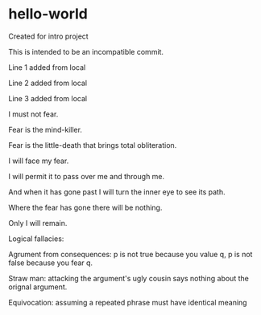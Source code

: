 # hello-world
Created for intro project

This is intended to be an incompatible commit.

Line 1 added from local

Line 2 added from local

Line 3 added from local

I must not fear.

Fear is the mind-killer.

Fear is the little-death that brings total obliteration.

I will face my fear.

I will permit it to pass over me and through me.

And when it has gone past I will turn the inner eye to see its path.

Where the fear has gone there will be nothing.

Only I will remain.

Logical fallacies:

Agrument from consequences: p is not true because you value q, p is not false because you fear q.

Straw man: attacking the argument's ugly cousin says nothing about the orignal argument.

Equivocation: assuming a repeated phrase must have identical meaning

